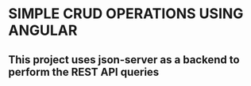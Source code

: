 # SIMPLE CRUD OPERATIONS USING ANGULAR
## This project uses json-server as a backend to perform the REST API queries
